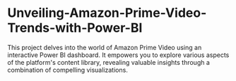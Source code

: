 # Unveiling-Amazon-Prime-Video-Trends-with-Power-BI
This project delves into the world of Amazon Prime Video using an interactive Power BI dashboard. It empowers you to explore various aspects of the platform's content library, revealing valuable insights through a combination of compelling visualizations.
